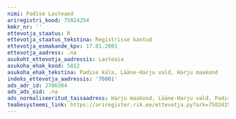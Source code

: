 ```yaml
---
nimi: Padise Lasteaed
ariregistri_kood: 75024254
kmkr_nr: ''
ettevotja_staatus: R
ettevotja_staatus_tekstina: Registrisse kantud
ettevotja_esmakande_kpv: 17.01.2001
ettevotja_aadress: .na
asukoht_ettevotja_aadressis: Lasteaia
asukoha_ehak_kood: 5812
asukoha_ehak_tekstina: Padise küla, Lääne-Harju vald, Harju maakond
indeks_ettevotja_aadressis: '76001'
ads_adr_id: 2706384
ads_ads_oid: .na
ads_normaliseeritud_taisaadress: Harju maakond, Lääne-Harju vald, Padise küla, Lasteaia
teabesysteemi_link: https://ariregister.rik.ee/ettevotja.py?ark=75024254&ref=rekvisiidid
---
```

